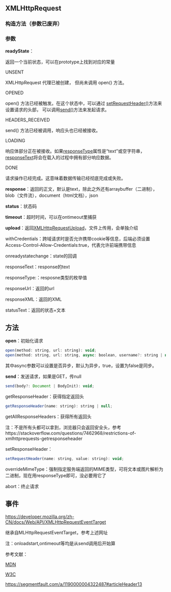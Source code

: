 ## XMLHttpRequest

### 构造方法（参数已废弃）

### 参数

**readyState**：

返回一个当前状态，可以在prototype上找到对应的常量



UNSENT

XMLHttpRequest 代理已被创建， 但尚未调用 open() 方法。

OPENED

open() 方法已经被触发。在这个状态中，可以通过 [setRequestHeader()](https://developer.mozilla.org/en-US/docs/Web/API/XMLHttpRequest/setRequestHeader)方法来设置请求的头部， 可以调用[send()](https://developer.mozilla.org/en-US/docs/Web/API/XMLHttpRequest/send)方法来发起请求。

HEADERS_RECEIVED

send() 方法已经被调用，响应头也已经被接收。

LOADING

响应体部分正在被接收。如果[responseType](https://developer.mozilla.org/en-US/docs/Web/API/XMLHttpRequest/responseType)属性是“text”或空字符串，[responseText](https://developer.mozilla.org/en-US/docs/Web/API/XMLHttpRequest/responseText)将会在载入的过程中拥有部分响应数据。

DONE

请求操作已经完成。这意味着数据传输已经彻底完成或失败。

**response**：返回的正文，默认是text，除此之外还有arraybuffer（二进制），blob（文件流），document（html文档），json

**status**：状态码

**timeout**：超时时间，可以在ontimeout里捕获

**upload**：返回[XMLHttpRequestUpload](https://developer.mozilla.org/zh-CN/docs/Web/API/XMLHttpRequestUpload "此页面仍未被本地化, 期待您的翻译!")，文件上传用，会单独介绍

withCredentials：跨域请求时是否允许携带cookie等信息，后端必须设置Access-Control-Allow-Credentials:true，代表允许前端携带信息



onreadystatechange：state的回调

responseText：response的text

responseType:：resposne类型的枚举值

responseUrl：返回的url

responseXML：返回的XML

statusText：返回的状态+文本



## 方法

**open**：初始化请求

```javascript
open(method: string, url: string): void;
open(method: string, url: string, async: boolean, username?: string | null, password?: string | null): void;
```

其中async参数可以设置是否异步，默认为异步，true，设置为false是同步。

**send**：发送请求，如果是GET，传null

```javascript
send(body?: Document | BodyInit): void;
```

getResponseHeader：获得指定返回头

```javascript
getResponseHeader(name: string): string | null;
```

getAllResponseHeaders：获得所有返回头

注：不是所有头都可以拿到，浏览器只会返回安全头，参考https://stackoverflow.com/questions/7462968/restrictions-of-xmlhttprequests-getresponseheader

setResponseHeader： 

```javascript
setRequestHeader(name: string, value: string): void;
```

overrideMimeType：强制指定服务端返回的MIME类型，可将文本或图片解析为二进制，现在用responseType即可，没必要用它了

abort：终止请求



## 事件

https://developer.mozilla.org/zh-CN/docs/Web/API/XMLHttpRequestEventTarget

继承自MLHttpRequestEventTarget，参考上述网址

注：onloadstart,ontimeout等均是从send调用后开始算



参考文献：

[MDN](https://developer.mozilla.org/zh-CN/docs/Web/API/XMLHttpRequest/readyState）)

[W3C](https://www.w3.org/TR/XMLHttpRequest/)

https://segmentfault.com/a/1190000004322487#articleHeader13




